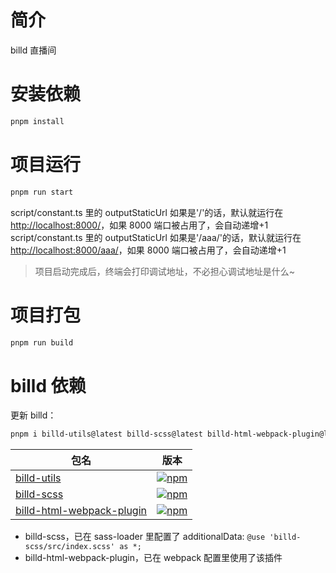 # 简介

billd 直播间

# 安装依赖

```bash
pnpm install
```

# 项目运行

```bash
pnpm run start
```

script/constant.ts 里的 outputStaticUrl 如果是'/'的话，默认就运行在 [http://localhost:8000/](http://localhost:8000/)，如果 8000 端口被占用了，会自动递增+1
script/constant.ts 里的 outputStaticUrl 如果是'/aaa/'的话，默认就运行在 [http://localhost:8000/aaa/](http://localhost:8000/aaa/)，如果 8000 端口被占用了，会自动递增+1

> 项目启动完成后，终端会打印调试地址，不必担心调试地址是什么~

# 项目打包

```bash
pnpm run build
```

# billd 依赖

更新 billd：

```bash
pnpm i billd-utils@latest billd-scss@latest billd-html-webpack-plugin@latest billd-deploy@latest
```

| 包名                                                                                 | 版本                                                                                                                      |
| ------------------------------------------------------------------------------------ | ------------------------------------------------------------------------------------------------------------------------- |
| [billd-utils](https://github.com/galaxy-s10/billd-utils)                             | [![npm](https://img.shields.io/npm/v/billd-utils)](https://www.npmjs.com/package/billd-utils)                             |
| [billd-scss](https://github.com/galaxy-s10/billd-scss)                               | [![npm](https://img.shields.io/npm/v/billd-scss)](https://www.npmjs.com/package/billd-scss)                               |
| [billd-html-webpack-plugin](https://github.com/galaxy-s10/billd-html-webpack-plugin) | [![npm](https://img.shields.io/npm/v/billd-html-webpack-plugin)](https://www.npmjs.com/package/billd-html-webpack-plugin) |

- billd-scss，已在 sass-loader 里配置了 additionalData: `@use 'billd-scss/src/index.scss' as *;`
- billd-html-webpack-plugin，已在 webpack 配置里使用了该插件
